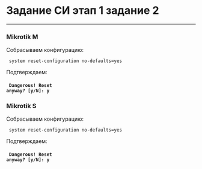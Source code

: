 # Задание СИ этап 1 задание 2

---
### Mikrotik M
Собрасываем конфигурацию:

<pre><code> system reset-configuration no-defaults=yes </code></pre>

Подтверждаем:
#### <pre><code> Dangerous! Reset anyway? [y/N]: y </code></pre>

### Mikrotik S
Собрасываем конфигурацию:

<pre><code> system reset-configuration no-defaults=yes </code></pre>

Подтверждаем:
#### <pre><code> Dangerous! Reset anyway? [y/N]: y </code></pre>